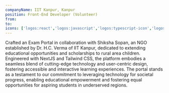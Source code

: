 ```yaml
---
companyName: IIT Kanpur, Kanpur
position: Front-End Developer (Volunteer)
from: 
to: 
icons: ['logos:react','logos:javascript','logos:typescript-icon','logos:css-3','logos:tailwindcss-icon','logos:nodejs-icon','logos:jira']
---
```

Crafted an Exam Portal in collaboration with Shiksha Sopan, an NGO established by Dr. H.C. Verma of IIT Kanpur, dedicated to extending educational opportunities and scholarships to rural area children. Engineered with NextJS and Tailwind CSS, the platform embodies a seamless blend of cutting-edge technology and user-centric design, fostering accessible and interactive learning experiences. The portal stands as a testament to our commitment to leveraging technology for societal progress, enabling educational empowerment and fostering equal opportunities for aspiring students in underserved regions.
